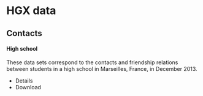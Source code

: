 # HGX data

## Contacts

#### High school
These data sets correspond to the contacts and friendship relations between students in a high school in Marseilles, France, in December 2013.
* Details
* Download
